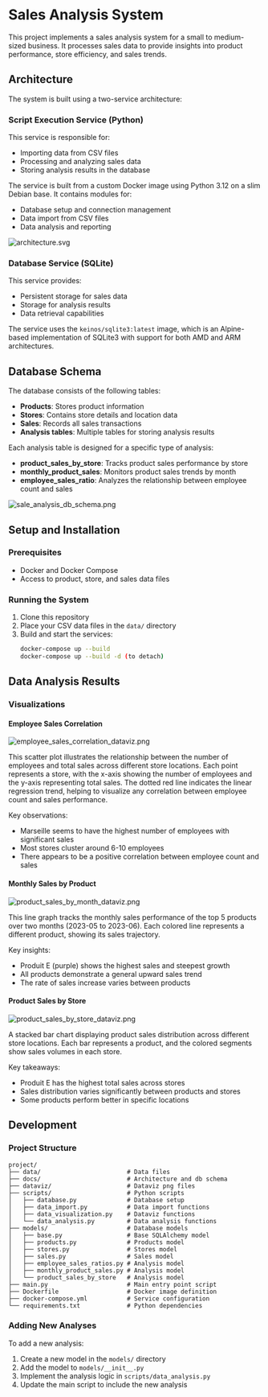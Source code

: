 # Sales Analysis System

This project implements a sales analysis system for a small to medium-sized business. It processes sales data to provide insights into product performance, store efficiency, and sales trends.

## Architecture

The system is built using a two-service architecture:

### Script Execution Service (Python)
This service is responsible for:
- Importing data from CSV files
- Processing and analyzing sales data
- Storing analysis results in the database

The service is built from a custom Docker image using Python 3.12 on a slim Debian base. It contains modules for:
- Database setup and connection management
- Data import from CSV files
- Data analysis and reporting

![architecture.svg](docs/architecture.svg)

### Database Service (SQLite)
This service provides:
- Persistent storage for sales data
- Storage for analysis results
- Data retrieval capabilities

The service uses the `keinos/sqlite3:latest` image, which is an Alpine-based implementation of SQLite3 with support for both AMD and ARM architectures.

## Database Schema

The database consists of the following tables:
- **Products**: Stores product information
- **Stores**: Contains store details and location data
- **Sales**: Records all sales transactions
- **Analysis tables**: Multiple tables for storing analysis results

Each analysis table is designed for a specific type of analysis:
- **product_sales_by_store**: Tracks product sales performance by store
- **monthly_product_sales**: Monitors product sales trends by month
- **employee_sales_ratio**: Analyzes the relationship between employee count and sales

![sale_analysis_db_schema.png](docs/sale_analysis_db_schema.png)

## Setup and Installation

### Prerequisites
- Docker and Docker Compose
- Access to product, store, and sales data files

### Running the System
1. Clone this repository
2. Place your CSV data files in the `data/` directory
3. Build and start the services:
   ```bash
   docker-compose up --build
   docker-compose up --build -d (to detach)

   ```

## Data Analysis Results

### Visualizations

#### Employee Sales Correlation
![employee_sales_correlation_dataviz.png](dataviz/employee_sales_correlation_dataviz.png)

This scatter plot illustrates the relationship between the number of employees and total sales across different store locations. Each point represents a store, with the x-axis showing the number of employees and the y-axis representing total sales. The dotted red line indicates the linear regression trend, helping to visualize any correlation between employee count and sales performance.

Key observations:
- Marseille seems to have the highest number of employees with significant sales
- Most stores cluster around 6-10 employees
- There appears to be a positive correlation between employee count and sales

#### Monthly Sales by Product
![product_sales_by_month_dataviz.png](dataviz/product_sales_by_month_dataviz.png)

This line graph tracks the monthly sales performance of the top 5 products over two months (2023-05 to 2023-06). Each colored line represents a different product, showing its sales trajectory.

Key insights:
- Produit E (purple) shows the highest sales and steepest growth
- All products demonstrate a general upward sales trend
- The rate of sales increase varies between products

#### Product Sales by Store
![product_sales_by_store_dataviz.png](dataviz/product_sales_by_store_dataviz.png)

A stacked bar chart displaying product sales distribution across different store locations. Each bar represents a product, and the colored segments show sales volumes in each store.

Key takeaways:
- Produit E has the highest total sales across stores
- Sales distribution varies significantly between products and stores
- Some products perform better in specific locations

## Development

### Project Structure
```
project/
├── data/                        # Data files
├── docs/                        # Architecture and db schema
├── dataviz/                     # Dataviz png files
├── scripts/                     # Python scripts
│   ├── database.py              # Database setup
│   ├── data_import.py           # Data import functions
│   ├── data_visualization.py    # Dataviz functions
│   └── data_analysis.py         # Data analysis functions
├── models/                      # Database models
│   ├── base.py                  # Base SQLAlchemy model
│   ├── products.py              # Products model
│   ├── stores.py                # Stores model
│   ├── sales.py                 # Sales model
│   ├── employee_sales_ratios.py # Analysis model
│   ├── monthly_product_sales.py # Analysis model
│   └── product_sales_by_store   # Analysis model
├── main.py                      # Main entry point script
├── Dockerfile                   # Docker image definition
├── docker-compose.yml           # Service configuration
└── requirements.txt             # Python dependencies
```

### Adding New Analyses
To add a new analysis:
1. Create a new model in the `models/` directory
2. Add the model to `models/__init__.py`
3. Implement the analysis logic in `scripts/data_analysis.py`
4. Update the main script to include the new analysis